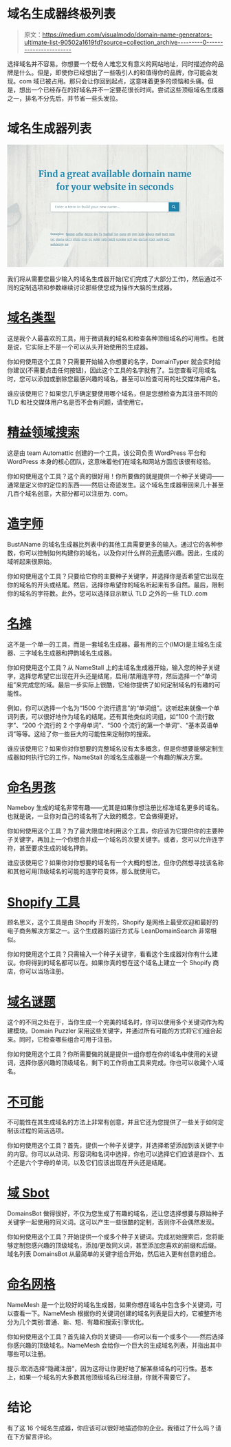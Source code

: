 # 域名生成器终极列表

> 原文：<https://medium.com/visualmodo/domain-name-generators-ultimate-list-90502a1619fd?source=collection_archive---------0----------------------->

选择域名并不容易。你想要一个既令人难忘又有意义的网站地址，同时描述你的品牌是什么。但是，即使你已经想出了一些吸引人的和值得你的品牌，你可能会发现。com 域已被占用。那只会让你回到起点，这意味着更多的烦恼和头痛。但是，想出一个已经存在的好域名并不一定要花很长时间。尝试这些顶级域名生成器之一，排名不分先后，并节省一些头发拉。

# 域名生成器列表

![](img/08cd034751d752af6f677d504db327e8.png)

我们将从需要您最少输入的域名生成器开始(它们完成了大部分工作)，然后通过不同的定制选项和参数继续讨论那些使您成为操作大脑的生成器。

# [域名类型](https://domaintyper.com/)

这是我个人最喜欢的工具，用于微调我的域名和检查各种顶级域名的可用性。也就是说，它实际上不是一个可以从头开始使用的生成器。

你如何使用这个工具？只需要开始输入你想要的名字，DomainTyper 就会实时给你建议(不需要点击任何按钮)，因此这个工具的名字就有了。当您查看可用域名时，您可以添加或删除您最感兴趣的域名，甚至可以检查可用的社交媒体用户名。

谁应该使用它？如果您几乎确定要使用哪个域名，但是您想检查为其注册不同的 TLD 和社交媒体用户名是否不会有问题，请使用它。

# [精益领域搜索](http://www.leandomainsearch.com/)

这是由 team Automattic 创建的一个工具，该公司负责 WordPress 平台和 WordPress 本身的核心团队，这意味着他们在域名和网站方面应该很有经验。

你如何使用这个工具？这个真的很好用！你所要做的就是提供一个种子关键词——通常是定义你的定位的东西——然后让奇迹发生。这个域名生成器带回来几十甚至几百个域名创意，大部分都可以注册为. com。

# [造字师](http://www.bustaname.com/word_maker)

BustAName 的域名生成器比列表中的其他工具需要更多的输入。通过它的各种参数，你可以控制如何构建你的域名，以及你对什么样的[元素](https://visualmodo.com/blog/)感兴趣。因此，生成的域听起来很原始。

你如何使用这个工具？只要给它你的主要种子关键字，并选择你是否希望它出现在你的域名的开头或结尾。然后，选择你希望你的域名听起来有多自然。最后，限制你的域名的字符数。此外，您可以选择显示默认 TLD 之外的一些 TLD..com

# [名摊](http://www.namestall.com/domain-name-generator)

这不是一个单一的工具，而是一套域名生成器。最有用的三个(IMO)是主域名生成器、三字域名生成器和押韵域名生成器。

你如何使用这个工具？从 NameStall 上的主域名生成器开始，输入您的种子关键字，选择您希望它出现在开头还是结尾，启用/禁用连字符，然后选择一个“单词组”来完成您的域。最后一步实际上很酷，它给你提供了如何定制域名的有趣的可能性。

例如，你可以选择一个名为“1500 个流行遗言”的“单词组”。这听起来就像一个单词列表，可以很好地作为域名的结尾。还有其他类似的词组，如“100 个流行数字”、“200 个流行的 2 个字母单词”、“500 个流行的第一个单词”、“基本英语单词”等等。这给了你一些巨大的可能性来定制你的搜索。

谁应该使用它？如果你对你想要的完整域名没有太多概念，但是你想要能够定制生成器如何执行它的工作，NameStall 的域名生成器是一个有趣的解决方案。

# [命名男孩](http://www.nameboy.com/)

Nameboy 生成的域名非常有趣——尤其是如果你想注册比标准域名更多的域名。也就是说，一旦你对自己的域名有了大致的概念，它会做得更好。

你如何使用这个工具？为了最大限度地利用这个工具，你应该为它提供你的主要种子关键字，再加上一个你想合并成一个域名的次要关键字。或者，您可以允许连字符，甚至要求生成的域名押韵。

谁应该使用它？如果你对你想要的域名有一个大概的想法，但你仍然想寻找该名称和其他可用顶级域名的可能的连字符变体，那么就使用它。

# [Shopify 工具](https://www.shopify.com/tools/business-name-generator)

顾名思义，这个工具是由 Shopify 开发的，Shopify 是网络上最受欢迎和最好的电子商务解决方案之一。这个生成器的运行方式与 LeanDomainSearch 非常相似。

你如何使用这个工具？只需输入一个种子关键字，看看这个生成器对你有什么建议。你将得到的域名都可以在。如果你真的想在这个域名上建立一个 Shopify 商店，你可以当场注册。

# [域名谜题](http://www.domainpuzzler.com/)

这个的不同之处在于，当你生成一个完美的域名时，你可以使用多个关键词作为构建模块。Domain Puzzler 采用这些关键字，并通过所有可能的方式将它们组合起来。同时，它检查哪些组合可用于注册。

你如何使用这个工具？你所需要做的就是提供一组你想在你的域名中使用的关键词，选择你感兴趣的顶级域名，剩下的工作将由工具来完成。你也可以收藏个人域名。

# [不可能](http://impossibility.org/)

不可能性在其生成域名的方法上非常有创意，并且它还为您提供了一些关于如何定制该过程的简洁选项。

你如何使用这个工具？首先，提供一个种子关键字，并选择希望添加到该关键字中的内容。你可以从动词、形容词和名词中选择，你也可以选择它们应该是四个、五个还是六个字母的单词，以及它们应该出现在开头还是结尾。

# [域 Sbot](http://www.domainsbot.com/)

DomainsBot 做得很好，不仅为您生成了有趣的域名，还让您选择想要与原始种子关键字一起使用的同义词。这可以产生一些很酷的定制，否则你不会偶然发现。

你如何使用这个工具？开始提供一个或多个种子关键词。完成初始搜索后，您将能够定制您感兴趣的顶级域名，添加/更改同义词，甚至添加您喜欢的前缀和后缀。域名列表 DomainsBot 从最简单的关键字组合开始，然后进入更有创意的组合。

# [命名网格](https://www.namemesh.com/)

NameMesh 是一个比较好的域名生成器，如果你想在域名中包含多个关键词，可以查看一下。NameMesh 根据你的关键词创建的域名列表是巨大的，它被整齐地分为几个类别:普通、新、短、有趣和搜索引擎优化。

你如何使用这个工具？首先输入你的关键词——你可以有一个或多个——然后选择你感兴趣的顶级域名。NameMesh 会给你一个巨大的生成域名列表，并指出其中哪些可以注册。

提示:取消选择“隐藏注册”，因为这将让你更好地了解某些域名的可行性。基本上，如果一个域名的大多数其他顶级域名已经注册，你就不需要它了。

# 结论

有了这 16 个域名生成器，你应该可以很好地描述你的企业。我错过了什么吗？请在下方留言评论。